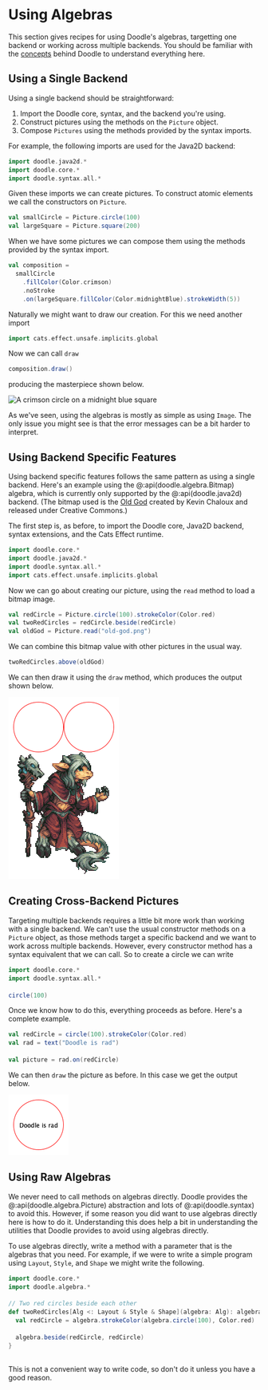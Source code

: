# Using Algebras

This section gives recipes for using Doodle's algebras, targetting one backend or working across multiple backends. You should be familiar with the [concepts](../concepts/README.md) behind Doodle to understand everything here.


## Using a Single Backend

Using a single backend should be straightforward:

1. Import the Doodle core, syntax, and the backend you're using.
2. Construct pictures using the methods on the `Picture` object.
3. Compose `Pictures` using the methods provided by the syntax imports.

For example, the following imports are used for the Java2D backend:

```scala mdoc:silent
import doodle.java2d.*
import doodle.core.*
import doodle.syntax.all.*
```

Given these imports we can create pictures. To construct atomic elements we call the constructors on `Picture`.

```scala mdoc:silent
val smallCircle = Picture.circle(100)
val largeSquare = Picture.square(200)
```

When we have some pictures we can compose them using the methods provided by the syntax import.

```scala mdoc:silent
val composition =
  smallCircle
    .fillColor(Color.crimson)
    .noStroke
    .on(largeSquare.fillColor(Color.midnightBlue).strokeWidth(5))
```

Naturally we might want to draw our creation. For this we need another import


```scala
import cats.effect.unsafe.implicits.global
```

Now we can call `draw`

```scala
composition.draw()
```

producing the masterpiece shown below.

![A crimson circle on a midnight blue square](circle-square.png)

As we've seen, using the algebras is mostly as simple as using `Image`. The only issue you might see is that the error messages can be a bit harder to interpret.


## Using Backend Specific Features

Using backend specific features follows the same pattern as using a single backend. Here's an example using the @:api(doodle.algebra.Bitmap) algebra, which is currently only supported by the @:api(doodle.java2d) backend. (The bitmap used is the [Old God](https://www.deviantart.com/kaiseto/journal/Most-of-my-Pixel-Art-is-now-Creative-Commons-369510391) created by Kevin Chaloux and released under Creative Commons.)

The first step is, as before, to import the Doodle core, Java2D backend, syntax extensions, and the Cats Effect runtime.

```scala mdoc:reset:silent
import doodle.core.*
import doodle.java2d.*
import doodle.syntax.all.*
import cats.effect.unsafe.implicits.global
```
Now we can go about creating our picture, using the `read` method to load a bitmap image.

```scala mdoc:silent
val redCircle = Picture.circle(100).strokeColor(Color.red)
val twoRedCircles = redCircle.beside(redCircle)
val oldGod = Picture.read("old-god.png")
```

We can combine this bitmap value with other pictures in the usual way.

```scala mdoc:silent
twoRedCircles.above(oldGod)
```

We can then draw it using the `draw` method, which produces the output shown below.

![Double suns rising over the Old God](suns-old-god.png)


## Creating Cross-Backend Pictures

Targeting multiple backends requires a little bit more work than working with a single backend. We can't use the usual constructor methods on a `Picture` object, as those methods target a specific backend and we want to work across multiple backends. However, every constructor method has a syntax equivalent that we can call. So to create a circle we can write

```scala mdoc:reset:silent
import doodle.core.*
import doodle.syntax.all.*

circle(100)
```

Once we know how to do this, everything proceeds as before. Here's a complete example.

```scala mdoc:silent
val redCircle = circle(100).strokeColor(Color.red)
val rad = text("Doodle is rad")
  
val picture = rad.on(redCircle)
```

We can then `draw` the picture as before. In this case we get the output below.

![Doodle is rad, and so is tagless final style](basic-with-text.png)


## Using Raw Algebras

We never need to call methods on algebras directly. Doodle provides the @:api(doodle.algebra.Picture) abstraction and lots of @:api(doodle.syntax) to avoid this. However, if some reason you did want to use algebras directly here is how to do it. Understanding this does help a bit in understanding the utilities that Doodle provides to avoid using algebras directly.

To use algebras directly, write a method with a parameter that is the algebras that you need. For example, if we were to write a simple program using `Layout`, `Style`, and `Shape` we might write the following.

```scala mdoc:silent
import doodle.core.*
import doodle.algebra.*

// Two red circles beside each other
def twoRedCircles[Alg <: Layout & Style & Shape](algebra: Alg): algebra.Drawing[Unit] = {
  val redCircle = algebra.strokeColor(algebra.circle(100), Color.red)
  
  algebra.beside(redCircle, redCircle)
}
  
```

This is not a convenient way to write code, so don't do it unless you have a good reason.
